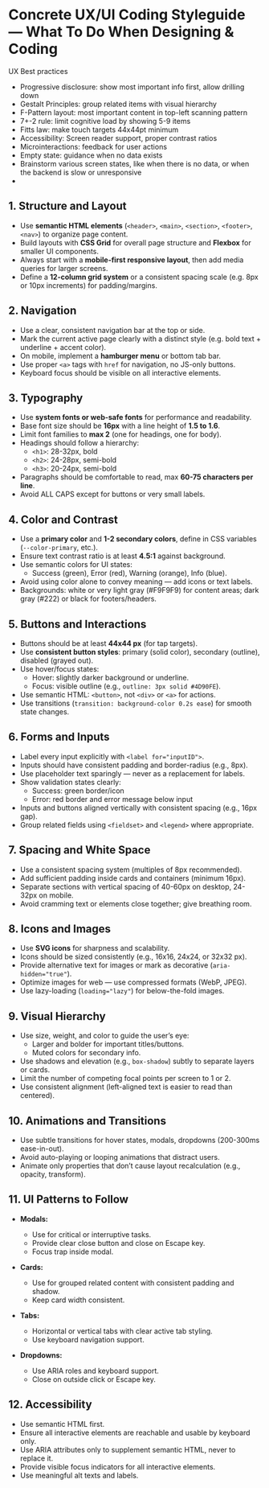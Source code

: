 # Concrete UX/UI Coding Styleguide — What To Do When Designing & Coding

UX Best practices
- Progressive disclosure: show most important info first, allow drilling down
- Gestalt Principles: group related items with visual hierarchy
- F-Pattern layout: most important content in top-left scanning pattern
- 7+-2 rule: limit cognitive load by showing 5-9 items
- Fitts law: make touch targets 44x44pt minimum
- Accessibility: Screen reader support, proper contrast ratios
- Microinteractions: feedback for user actions
- Empty state: guidance when no data exists
- Brainstorm various screen states, like when there is no data, or when the backend is slow or unresponsive
- 
## 1. Structure and Layout

- Use **semantic HTML elements** (`<header>`, `<main>`, `<section>`, `<footer>`, `<nav>`) to organize page content.
- Build layouts with **CSS Grid** for overall page structure and **Flexbox** for smaller UI components.
- Always start with a **mobile-first responsive layout**, then add media queries for larger screens.
- Define a **12-column grid system** or a consistent spacing scale (e.g. 8px or 10px increments) for padding/margins.

## 2. Navigation

- Use a clear, consistent navigation bar at the top or side.
- Mark the current active page clearly with a distinct style (e.g. bold text + underline + accent color).
- On mobile, implement a **hamburger menu** or bottom tab bar.
- Use proper `<a>` tags with `href` for navigation, no JS-only buttons.
- Keyboard focus should be visible on all interactive elements.

## 3. Typography

- Use **system fonts or web-safe fonts** for performance and readability.
- Base font size should be **16px** with a line height of **1.5 to 1.6**.
- Limit font families to **max 2** (one for headings, one for body).
- Headings should follow a hierarchy:
    - `<h1>`: 28-32px, bold
    - `<h2>`: 24-28px, semi-bold
    - `<h3>`: 20-24px, semi-bold
- Paragraphs should be comfortable to read, max **60-75 characters per line**.
- Avoid ALL CAPS except for buttons or very small labels.

## 4. Color and Contrast

- Use a **primary color** and **1-2 secondary colors**, define in CSS variables (`--color-primary`, etc.).
- Ensure text contrast ratio is at least **4.5:1** against background.
- Use semantic colors for UI states:
    - Success (green), Error (red), Warning (orange), Info (blue).
- Avoid using color alone to convey meaning — add icons or text labels.
- Backgrounds: white or very light gray (#F9F9F9) for content areas; dark gray (#222) or black for footers/headers.

## 5. Buttons and Interactions

- Buttons should be at least **44x44 px** (for tap targets).
- Use **consistent button styles**: primary (solid color), secondary (outline), disabled (grayed out).
- Use hover/focus states:
    - Hover: slightly darker background or underline.
    - Focus: visible outline (e.g., `outline: 3px solid #4D90FE`).
- Use semantic HTML: `<button>`, not `<div>` or `<a>` for actions.
- Use transitions (`transition: background-color 0.2s ease`) for smooth state changes.

## 6. Forms and Inputs

- Label every input explicitly with `<label for="inputID">`.
- Inputs should have consistent padding and border-radius (e.g., 8px).
- Use placeholder text sparingly — never as a replacement for labels.
- Show validation states clearly:
    - Success: green border/icon
    - Error: red border and error message below input
- Inputs and buttons aligned vertically with consistent spacing (e.g., 16px gap).
- Group related fields using `<fieldset>` and `<legend>` where appropriate.

## 7. Spacing and White Space

- Use a consistent spacing system (multiples of 8px recommended).
- Add sufficient padding inside cards and containers (minimum 16px).
- Separate sections with vertical spacing of 40-60px on desktop, 24-32px on mobile.
- Avoid cramming text or elements close together; give breathing room.

## 8. Icons and Images

- Use **SVG icons** for sharpness and scalability.
- Icons should be sized consistently (e.g., 16x16, 24x24, or 32x32 px).
- Provide alternative text for images or mark as decorative (`aria-hidden="true"`).
- Optimize images for web — use compressed formats (WebP, JPEG).
- Use lazy-loading (`loading="lazy"`) for below-the-fold images.

## 9. Visual Hierarchy

- Use size, weight, and color to guide the user’s eye:
    - Larger and bolder for important titles/buttons.
    - Muted colors for secondary info.
- Use shadows and elevation (e.g., `box-shadow`) subtly to separate layers or cards.
- Limit the number of competing focal points per screen to 1 or 2.
- Use consistent alignment (left-aligned text is easier to read than centered).

## 10. Animations and Transitions

- Use subtle transitions for hover states, modals, dropdowns (200-300ms ease-in-out).
- Avoid auto-playing or looping animations that distract users.
- Animate only properties that don’t cause layout recalculation (e.g., opacity, transform).

## 11. UI Patterns to Follow

- **Modals:**
    - Use for critical or interruptive tasks.
    - Provide clear close button and close on Escape key.
    - Focus trap inside modal.

- **Cards:**
    - Use for grouped related content with consistent padding and shadow.
    - Keep card width consistent.

- **Tabs:**
    - Horizontal or vertical tabs with clear active tab styling.
    - Use keyboard navigation support.

- **Dropdowns:**
    - Use ARIA roles and keyboard support.
    - Close on outside click or Escape key.

## 12. Accessibility

- Use semantic HTML first.
- Ensure all interactive elements are reachable and usable by keyboard only.
- Use ARIA attributes only to supplement semantic HTML, never to replace it.
- Provide visible focus indicators for all interactive elements.
- Use meaningful alt texts and labels.

